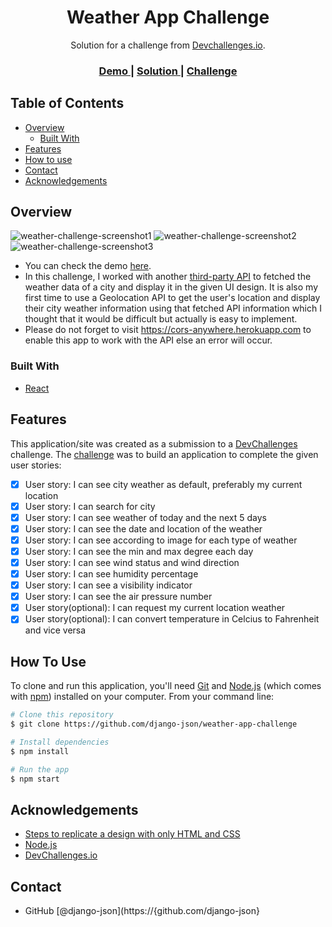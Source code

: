<!-- Please update value in the {}  -->

<h1 align="center">Weather App Challenge</h1>

<div align="center">
   Solution for a challenge from  <a href="http://devchallenges.io" target="_blank">Devchallenges.io</a>.
</div>

<div align="center">
  <h3>
    <a href="https://weather-app-devchallenge.netlify.app">
      Demo
    </a>
    <span> | </span>
    <a href="https://github.com/django-json/weather-app-challenge">
      Solution
    </a>
    <span> | </span>
    <a href="https://devchallenges.io/challenges/mM1UIenRhK808W8qmLWv">
      Challenge
    </a>
  </h3>
</div>

<!-- TABLE OF CONTENTS -->

## Table of Contents

- [Overview](#overview)
  - [Built With](#built-with)
- [Features](#features)
- [How to use](#how-to-use)
- [Contact](#contact)
- [Acknowledgements](#acknowledgements)

<!-- OVERVIEW -->

## Overview

![weather-challenge-screenshot1](https://user-images.githubusercontent.com/44185999/139618873-368de54c-9cdd-402c-a9fa-9a91c9981e88.png)
![weather-challenge-screenshot2](https://user-images.githubusercontent.com/44185999/139618886-4758db7d-f59d-4bb8-b211-65ddd86f5a46.png)
![weather-challenge-screenshot3](https://user-images.githubusercontent.com/44185999/139618894-b04c7dca-7659-4465-8c9f-3e49d33eef8b.png)

- You can check the demo [here](https://weather-app-devchallenge.netlify.app).
- In this challenge, I worked with another [third-party API](https://www.metaweather.com/) to fetched the weather data of a city and display it in the given UI design. It is also my first time to use a Geolocation API to get the user's location and display their city weather information using that fetched API information which I thought that it would be difficult but actually is easy to implement.
- Please do not forget to visit https://cors-anywhere.herokuapp.com to enable this app to work with the API else an error will occur.

### Built With

- [React](https://reactjs.org/)

## Features

This application/site was created as a submission to a [DevChallenges](https://devchallenges.io/challenges) challenge. The [challenge](https://devchallenges.io/challenges/mM1UIenRhK808W8qmLWv) was to build an application to complete the given user stories:

- [x] User story: I can see city weather as default, preferably my current location
- [x] User story: I can search for city
- [x] User story: I can see weather of today and the next 5 days
- [x] User story: I can see the date and location of the weather
- [x] User story: I can see according to image for each type of weather
- [x] User story: I can see the min and max degree each day
- [x] User story: I can see wind status and wind direction
- [x] User story: I can see humidity percentage
- [x] User story: I can see a visibility indicator
- [x] User story: I can see the air pressure number
- [x] User story(optional): I can request my current location weather
- [x] User story(optional): I can convert temperature in Celcius to Fahrenheit and vice versa

## How To Use

To clone and run this application, you'll need [Git](https://git-scm.com) and [Node.js](https://nodejs.org/en/download/) (which comes with [npm](http://npmjs.com)) installed on your computer. From your command line:

```bash
# Clone this repository
$ git clone https://github.com/django-json/weather-app-challenge

# Install dependencies
$ npm install

# Run the app
$ npm start
```

## Acknowledgements

- [Steps to replicate a design with only HTML and CSS](https://devchallenges-blogs.web.app/how-to-replicate-design/)
- [Node.js](https://nodejs.org/)
- [DevChallenges.io](https://devchallenges.io)

## Contact

- GitHub [@django-json](https://{github.com/django-json}
